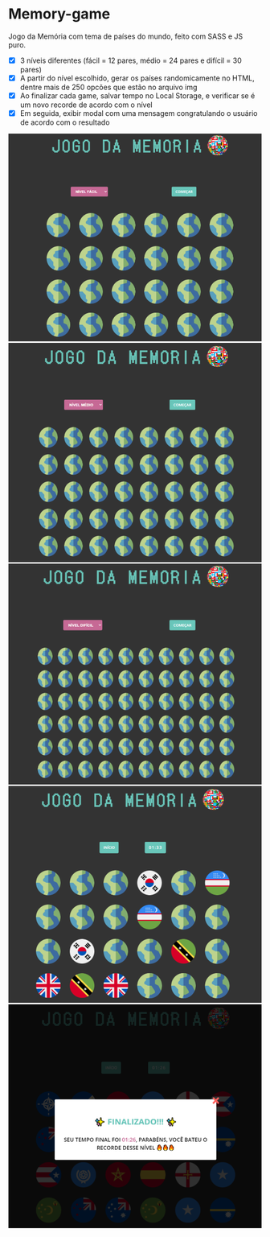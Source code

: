 # Memory-game

Jogo da Memória com tema de países do mundo, feito com SASS e JS puro.

- [x] 3 níveis diferentes (fácil = 12 pares, médio = 24 pares e difícil = 30 pares)
- [x] A partir do nível escolhido, gerar os países randomicamente no HTML, dentre mais de 250 opcões que estão no arquivo img
- [x] Ao finalizar cada game, salvar tempo no Local Storage, e verificar se é um novo recorde de acordo com o nível
- [x] Em seguida, exibir modal com uma mensagem congratulando o usuário de acordo com o resultado

![](src/img/print1.png)
![](src/img/print2.png)
![](src/img/print3.png)
![](src/img/print4.png)
![](src/img/print5.png)
